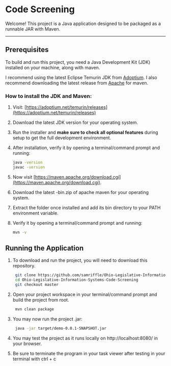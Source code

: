# Code Screening

Welcome! This project is a Java application designed to be packaged as a runnable JAR with Maven.

---

## Prerequisites

To build and run this project, you need a Java Development Kit (JDK) installed on your machine, along with maven.

I recommend using the latest Eclipse Temurin JDK from [Adoptium](https://adoptium.net/temurin/releases).
I also recommend downloading the latest release from [Apache](https://maven.apache.org/download.cgi) for maven.

### How to install the JDK and Maven:

1. Visit: [https://adoptium.net/temurin/releases](https://adoptium.net/temurin/releases)
2. Download the latest JDK version for your operating system.
3. Run the installer and **make sure to check all optional features** during setup to get the full development environment.
4. After installation, verify it by opening a terminal/command prompt and running:

   ```bash
   java -version
   javac -version

5. Now visit [https://maven.apache.org/download.cgi](https://maven.apache.org/download.cgi).
6. Download the latest -bin.zip of apache maven for your operating system.
7. Extract the folder once installed and add its bin directory to your PATH environment variable.
8. Verify it by opening a terminal/command prompt and running:

   ```bash
   mvn -v
   
## Running the Application

1. To download and run the project, you will need to download this repository.

   ```bash
    git clone https://github.com/samriffle/Ohio-Legislative-Information-Systems-Code-Screening.git
    cd Ohio-Legislative-Information-Systems-Code-Screening
    git checkout master

3. Open your project workspace in your terminal/command prompt and build the project from root.

   ```bash
    mvn clean package

5. You may now run the project .jar:

   ```bash
    java -jar target/demo-0.0.1-SNAPSHOT.jar

4. You may test the project as it runs locally on http://localhost:8080/ in your browser.
5. Be sure to terminate the program in your task viewer after testing in your terminal with ctrl + c

